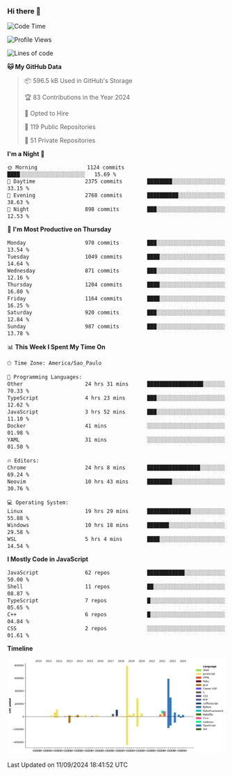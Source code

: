 ### Hi there 👋

<!--START_SECTION:waka-->
![Code Time](http://img.shields.io/badge/Code%20Time-6%2C403%20hrs%209%20mins-blue)

![Profile Views](http://img.shields.io/badge/Profile%20Views-0-blue)

![Lines of code](https://img.shields.io/badge/From%20Hello%20World%20I%27ve%20Written-2.9%20million%20lines%20of%20code-blue)

**🐱 My GitHub Data** 

> 📦 596.5 kB Used in GitHub's Storage 
 > 
> 🏆 83 Contributions in the Year 2024
 > 
> 💼 Opted to Hire
 > 
> 📜 119 Public Repositories 
 > 
> 🔑 51 Private Repositories 
 > 
**I'm a Night 🦉** 

```text
🌞 Morning                1124 commits        ████░░░░░░░░░░░░░░░░░░░░░   15.69 % 
🌆 Daytime                2375 commits        ████████░░░░░░░░░░░░░░░░░   33.15 % 
🌃 Evening                2768 commits        ██████████░░░░░░░░░░░░░░░   38.63 % 
🌙 Night                  898 commits         ███░░░░░░░░░░░░░░░░░░░░░░   12.53 % 
```
📅 **I'm Most Productive on Thursday** 

```text
Monday                   970 commits         ███░░░░░░░░░░░░░░░░░░░░░░   13.54 % 
Tuesday                  1049 commits        ████░░░░░░░░░░░░░░░░░░░░░   14.64 % 
Wednesday                871 commits         ███░░░░░░░░░░░░░░░░░░░░░░   12.16 % 
Thursday                 1204 commits        ████░░░░░░░░░░░░░░░░░░░░░   16.80 % 
Friday                   1164 commits        ████░░░░░░░░░░░░░░░░░░░░░   16.25 % 
Saturday                 920 commits         ███░░░░░░░░░░░░░░░░░░░░░░   12.84 % 
Sunday                   987 commits         ███░░░░░░░░░░░░░░░░░░░░░░   13.78 % 
```


📊 **This Week I Spent My Time On** 

```text
🕑︎ Time Zone: America/Sao_Paulo

💬 Programming Languages: 
Other                    24 hrs 31 mins      ██████████████████░░░░░░░   70.33 % 
TypeScript               4 hrs 23 mins       ███░░░░░░░░░░░░░░░░░░░░░░   12.62 % 
JavaScript               3 hrs 52 mins       ███░░░░░░░░░░░░░░░░░░░░░░   11.10 % 
Docker                   41 mins             ░░░░░░░░░░░░░░░░░░░░░░░░░   01.98 % 
YAML                     31 mins             ░░░░░░░░░░░░░░░░░░░░░░░░░   01.50 % 

🔥 Editors: 
Chrome                   24 hrs 8 mins       █████████████████░░░░░░░░   69.24 % 
Neovim                   10 hrs 43 mins      ████████░░░░░░░░░░░░░░░░░   30.76 % 

💻 Operating System: 
Linux                    19 hrs 29 mins      ██████████████░░░░░░░░░░░   55.88 % 
Windows                  10 hrs 18 mins      ███████░░░░░░░░░░░░░░░░░░   29.58 % 
WSL                      5 hrs 4 mins        ████░░░░░░░░░░░░░░░░░░░░░   14.54 % 
```

**I Mostly Code in JavaScript** 

```text
JavaScript               62 repos            ████████████░░░░░░░░░░░░░   50.00 % 
Shell                    11 repos            ██░░░░░░░░░░░░░░░░░░░░░░░   08.87 % 
TypeScript               7 repos             █░░░░░░░░░░░░░░░░░░░░░░░░   05.65 % 
C++                      6 repos             █░░░░░░░░░░░░░░░░░░░░░░░░   04.84 % 
CSS                      2 repos             ░░░░░░░░░░░░░░░░░░░░░░░░░   01.61 % 
```



**Timeline**

![Lines of Code chart](https://raw.githubusercontent.com/jampow/jampow/master/assets/bar_graph.png)


 Last Updated on 11/09/2024 18:41:52 UTC
<!--END_SECTION:waka-->
